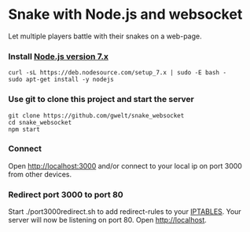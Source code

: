 # Snake with Node.js and websocket
Let multiple players battle with their snakes on a web-page.

### Install [Node.js version 7.x](https://nodejs.org/en/download/package-manager/)
```
curl -sL https://deb.nodesource.com/setup_7.x | sudo -E bash -
sudo apt-get install -y nodejs
```
### Use git to clone this project and start the server
```
git clone https://github.com/gwelt/snake_websocket
cd snake_websocket
npm start
```
### Connect
Open [http://localhost:3000](http://localhost:3000) and/or connect to your local ip on port 3000 from other devices.

### Redirect port 3000 to port 80
Start ./port3000redirect.sh to add redirect-rules to your [IPTABLES](https://help.ubuntu.com/community/IptablesHowTo). Your server will now be listening on port 80.
Open [http://localhost](http://localhost).
